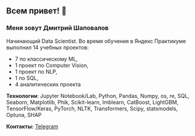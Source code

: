 ## Всем привет! 👋

### Меня зовут Дмитрий Шаповалов

Начинающий Data Scientist. Во время обучения в Яндекс Практикуме выполнил 14 учебных проектов: 
 - 7 по классическому ML,
 - 1 проект по Computer Vision,
 - 1 проект по NLP,
 - 1 по SQL,
 - 4 аналитических проекта

**Технологии**: Jupyter Notebook/Lab, Python, Pandas, Numpy, os, re, SQL, Seaborn, Matplotlib, Phik,
Scikit-learn, Imblearn, CatBoost, LightGBM, ТensorFlow/Keras, PyTorch, NLTK, Transformers, Scipy,
statsmodels, Optuna, SHAP

**Контакты:**
[Telegram](https://t.me/Dmitry19199)
